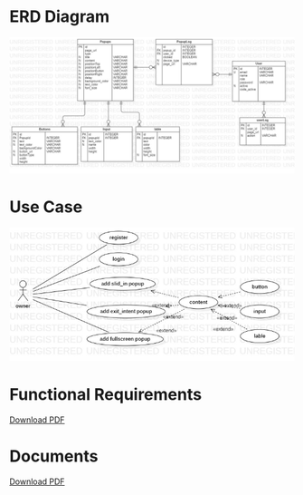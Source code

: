 # ERD Diagram
![Alt Text](/ERDDiagram.jpg)

# Use Case
![Alt Text](/useCase.jpg)

# Functional Requirements
[Download PDF](/functionalRequirements.pdf)

# Documents
[Download PDF](/documents.pdf)
